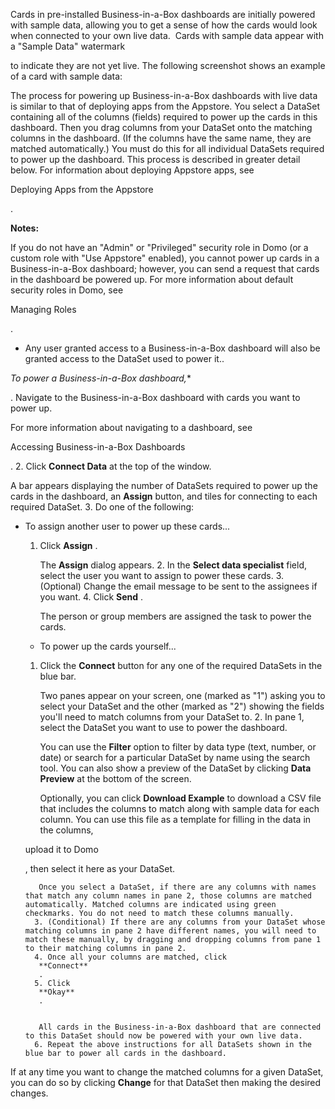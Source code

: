 

Cards in pre-installed Business-in-a-Box dashboards are initially powered with sample data, allowing you to get a sense of how the cards would look when connected to your own live data.  Cards with sample data appear with a "Sample Data" watermark

to indicate they are not yet live. The following screenshot shows an example of a card with sample data:

The process for powering up Business-in-a-Box dashboards with live data is similar to that of deploying apps from the Appstore. You select a DataSet containing all of the columns (fields) required to power up the cards in this dashboard. Then you drag columns from your DataSet onto the matching columns in the dashboard. (If the columns have the same name, they are matched automatically.) You must do this for all individual DataSets required to power up the dashboard. This process is described in greater detail below. For information about deploying Appstore apps, see

Deploying Apps from the Appstore

.


**Notes:**

 If you do not have an "Admin" or "Privileged" security role in Domo (or a custom role with "Use Appstore" enabled), you cannot power up cards in a Business-in-a-Box dashboard; however, you can send a request that cards in the dashboard be powered up. For more information about default security roles in Domo, see

Managing Roles

.
* Any user granted access to a Business-in-a-Box dashboard will also be granted access to the DataSet used to power it..

*To power a Business-in-a-Box dashboard,**

. Navigate to the Business-in-a-Box dashboard with cards you want to power up.


 For more information about navigating to a dashboard, see

Accessing Business-in-a-Box Dashboards

.
2. Click
 **Connect Data**
 at the top of the window.

A bar appears displaying the number of DataSets required to power up the cards in the dashboard, an
 **Assign**
 button, and tiles for connecting to each required DataSet.
3. Do one of the following:

* To assign another user to power up these cards...

	1. Click
		 **Assign**
		 .


		 The
		 **Assign**
		 dialog appears.
		2. In the
		 **Select data specialist**
		 field, select the user you want to assign to power these cards.
		3. (Optional) Change the email message to be sent to the assignees if you want.
		4. Click
		 **Send**
		 .


		 The person or group members are assigned the task to power the cards.
	* To power up the cards yourself...

	1. Click the
		 **Connect**
		 button for any one of the required DataSets in the blue bar.


		 Two panes appear on your screen, one (marked as "1") asking you to select your DataSet and the other (marked as "2") showing the fields you'll need to match columns from your DataSet to.
		2. In pane 1, select the DataSet you want to use to power the dashboard.


		 You can use the
		 **Filter**
		 option to filter by data type (text, number, or date) or search for a particular DataSet by name using the search tool. You can also show a preview of the DataSet by clicking
		 **Data Preview**
		 at the bottom of the screen.


		 Optionally, you can click
		 **Download Example**
		 to download a CSV file that includes the columns to match along with sample data for each column. You can use this file as a template for filling in the data in the columns,

	 upload it to Domo

	 , then select it here as your DataSet.


		 Once you select a DataSet, if there are any columns with names that match any column names in pane 2, those columns are matched automatically. Matched columns are indicated using green checkmarks. You do not need to match these columns manually.
		3. (Conditional) If there are any columns from your DataSet whose matching columns in pane 2 have different names, you will need to match these manually, by dragging and dropping columns from pane 1 to their matching columns in pane 2.
		4. Once all your columns are matched, click
		 **Connect**
		 .
		5. Click
		 **Okay**
		 .


		 All cards in the Business-in-a-Box dashboard that are connected to this DataSet should now be powered with your own live data.
		6. Repeat the above instructions for all DataSets shown in the blue bar to power all cards in the dashboard.

If at any time you want to change the matched columns for a given DataSet, you can do so by clicking
 **Change**
 for that DataSet then making the desired changes.


